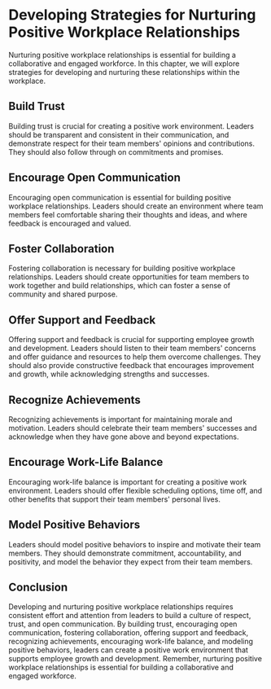 Developing Strategies for Nurturing Positive Workplace Relationships
===========================================================================================================================

Nurturing positive workplace relationships is essential for building a collaborative and engaged workforce. In this chapter, we will explore strategies for developing and nurturing these relationships within the workplace.

Build Trust
-----------

Building trust is crucial for creating a positive work environment. Leaders should be transparent and consistent in their communication, and demonstrate respect for their team members' opinions and contributions. They should also follow through on commitments and promises.

Encourage Open Communication
----------------------------

Encouraging open communication is essential for building positive workplace relationships. Leaders should create an environment where team members feel comfortable sharing their thoughts and ideas, and where feedback is encouraged and valued.

Foster Collaboration
--------------------

Fostering collaboration is necessary for building positive workplace relationships. Leaders should create opportunities for team members to work together and build relationships, which can foster a sense of community and shared purpose.

Offer Support and Feedback
--------------------------

Offering support and feedback is crucial for supporting employee growth and development. Leaders should listen to their team members' concerns and offer guidance and resources to help them overcome challenges. They should also provide constructive feedback that encourages improvement and growth, while acknowledging strengths and successes.

Recognize Achievements
----------------------

Recognizing achievements is important for maintaining morale and motivation. Leaders should celebrate their team members' successes and acknowledge when they have gone above and beyond expectations.

Encourage Work-Life Balance
---------------------------

Encouraging work-life balance is important for creating a positive work environment. Leaders should offer flexible scheduling options, time off, and other benefits that support their team members' personal lives.

Model Positive Behaviors
------------------------

Leaders should model positive behaviors to inspire and motivate their team members. They should demonstrate commitment, accountability, and positivity, and model the behavior they expect from their team members.

Conclusion
----------

Developing and nurturing positive workplace relationships requires consistent effort and attention from leaders to build a culture of respect, trust, and open communication. By building trust, encouraging open communication, fostering collaboration, offering support and feedback, recognizing achievements, encouraging work-life balance, and modeling positive behaviors, leaders can create a positive work environment that supports employee growth and development. Remember, nurturing positive workplace relationships is essential for building a collaborative and engaged workforce.
